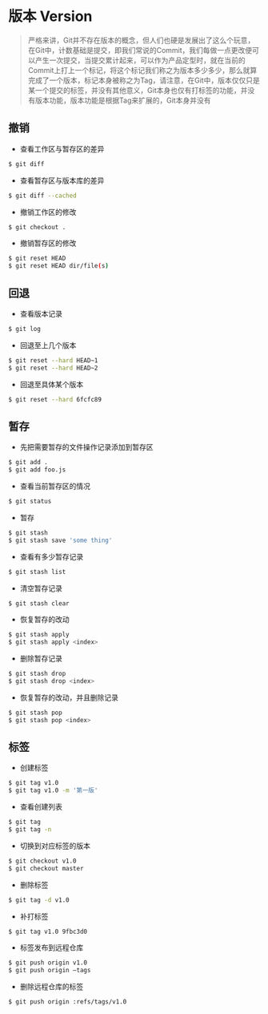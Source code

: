 # 版本 Version

> 严格来讲，Git并不存在版本的概念，但人们也硬是发展出了这么个玩意，在Git中，计数基础是提交，即我们常说的Commit，我们每做一点更改便可以产生一次提交，当提交累计起来，可以作为产品定型时，就在当前的Commit上打上一个标记，将这个标记我们称之为版本多少多少，那么就算完成了一个版本，标记本身被称之为Tag，请注意，在Git中，版本仅仅只是某一个提交的标签，并没有其他意义，Git本身也仅有打标签的功能，并没有版本功能，版本功能是根据Tag来扩展的，Git本身并没有

## 撤销
* 查看工作区与暂存区的差异
```bash
$ git diff
```
* 查看暂存区与版本库的差异
```bash
$ git diff --cached
```
* 撤销工作区的修改
```bash
$ git checkout .
```
* 撤销暂存区的修改
```bash
$ git reset HEAD
$ git reset HEAD dir/file(s)
```

## 回退
* 查看版本记录
```bash
$ git log
```
* 回退至上几个版本
```bash
$ git reset --hard HEAD~1
$ git reset --hard HEAD~2
```
* 回退至具体某个版本
```bash
$ git reset --hard 6fcfc89
```

## 暂存
* 先把需要暂存的文件操作记录添加到暂存区
```bash
$ git add .
$ git add foo.js
```
* 查看当前暂存区的情况
```bash
$ git status
```
* 暂存
```bash
$ git stash
$ git stash save 'some thing'
```
* 查看有多少暂存记录
```bash
$ git stash list
```
* 清空暂存记录
```bash
$ git stash clear
```
* 恢复暂存的改动
```bash
$ git stash apply
$ git stash apply <index>
```
* 删除暂存记录
```bash
$ git stash drop
$ git stash drop <index>
```
* 恢复暂存的改动，并且删除记录
```bash
$ git stash pop
$ git stash pop <index>
```

## 标签
* 创建标签
```bash
$ git tag v1.0
$ git tag v1.0 -m '第一版'
```
* 查看创建列表
```bash
$ git tag
$ git tag -n
```
* 切换到对应标签的版本
```bash
$ git checkout v1.0
$ git checkout master
```
* 删除标签
```bash
$ git tag -d v1.0
```
* 补打标签
```bash
$ git tag v1.0 9fbc3d0
```
* 标签发布到远程仓库
```bash
$ git push origin v1.0
$ git push origin –tags
```
* 删除远程仓库的标签
```bash
$ git push origin :refs/tags/v1.0
```
